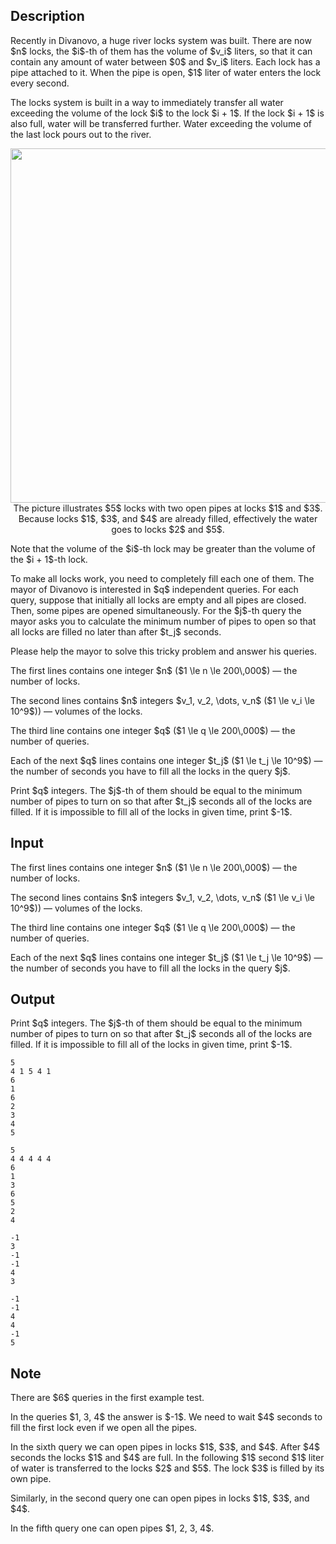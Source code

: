 ## Description

<div><p>Recently in Divanovo, a huge river locks system was built. There are now $n$ locks, the $i$-th of them has the volume of $v_i$ liters, so that it can contain any amount of water between $0$ and $v_i$ liters. Each lock has a pipe attached to it. When the pipe is open, $1$ liter of water enters the lock every second.</p><p>The locks system is built in a way to immediately transfer all water exceeding the volume of the lock $i$ to the lock $i + 1$. If the lock $i + 1$ is also full, water will be transferred further. Water exceeding the volume of the last lock pours out to the river. </p><center> <img class="tex-graphics" src="file://SjKi8Xbm.png" style="max-width: 100.0%;max-height: 100.0%;" width="567px"> <span class="tex-font-size-small">The picture illustrates $5$ locks with two open pipes at locks $1$ and $3$. Because locks $1$, $3$, and $4$ are already filled, effectively the water goes to locks $2$ and $5$.</span> </center><p>Note that the volume of the $i$-th lock may be greater than the volume of the $i + 1$-th lock.</p><p>To make all locks work, you need to completely fill each one of them. The mayor of Divanovo is interested in $q$ independent queries. For each query, suppose that initially all locks are empty and all pipes are closed. Then, some pipes are opened simultaneously. For the $j$-th query the mayor asks you to calculate the minimum number of pipes to open so that all locks are filled no later than after $t_j$ seconds.</p><p>Please help the mayor to solve this tricky problem and answer his queries. </p></div><div class="input-specification"><p>The first lines contains one integer $n$ ($1 \le n \le 200\,000$)&nbsp;— the number of locks. </p><p>The second lines contains $n$ integers $v_1, v_2, \dots, v_n$ ($1 \le v_i \le 10^9$))&nbsp;— volumes of the locks. </p><p>The third line contains one integer $q$ ($1 \le q \le 200\,000$)&nbsp;— the number of queries. </p><p>Each of the next $q$ lines contains one integer $t_j$ ($1 \le t_j \le 10^9$)&nbsp;— the number of seconds you have to fill all the locks in the query $j$. </p></div><div class="output-specification"><p>Print $q$ integers. The $j$-th of them should be equal to the minimum number of pipes to turn on so that after $t_j$ seconds all of the locks are filled. If it is impossible to fill all of the locks in given time, print $-1$. </p></div>

## Input

<p>The first lines contains one integer $n$ ($1 \le n \le 200\,000$)&nbsp;— the number of locks. </p><p>The second lines contains $n$ integers $v_1, v_2, \dots, v_n$ ($1 \le v_i \le 10^9$))&nbsp;— volumes of the locks. </p><p>The third line contains one integer $q$ ($1 \le q \le 200\,000$)&nbsp;— the number of queries. </p><p>Each of the next $q$ lines contains one integer $t_j$ ($1 \le t_j \le 10^9$)&nbsp;— the number of seconds you have to fill all the locks in the query $j$. </p>

## Output

<p>Print $q$ integers. The $j$-th of them should be equal to the minimum number of pipes to turn on so that after $t_j$ seconds all of the locks are filled. If it is impossible to fill all of the locks in given time, print $-1$. </p>





```input1
5
4 1 5 4 1
6
1
6
2
3
4
5
```




```input2
5
4 4 4 4 4
6
1
3
6
5
2
4
```




```output1
-1
3
-1
-1
4
3
```




```output2
-1
-1
4
4
-1
5
```



## Note

<p>There are $6$ queries in the first example test. </p><p>In the queries $1, 3, 4$ the answer is $-1$. We need to wait $4$ seconds to fill the first lock even if we open all the pipes. </p><p>In the sixth query we can open pipes in locks $1$, $3$, and $4$. After $4$ seconds the locks $1$ and $4$ are full. In the following $1$ second $1$ liter of water is transferred to the locks $2$ and $5$. The lock $3$ is filled by its own pipe. </p><p>Similarly, in the second query one can open pipes in locks $1$, $3$, and $4$.</p><p>In the fifth query one can open pipes $1, 2, 3, 4$. </p>
